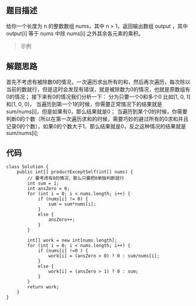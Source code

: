 ## 题目描述
给你一个长度为 n 的整数数组 nums，其中 n > 1，返回输出数组 output ，其中 output[i] 等于 nums 中除 nums[i] 之外其余各元素的乘积。

>示例

## 解题思路
首先不考虑有被除数0的情况，一次遍历求出所有的和，然后再次遍历，每次除以当前的数就行，但是这时会发现有错误，就是被除数为0的情况，也就是原数组有0的情况；
接下来有0的情况我们分析一下：
分为只要一个0和多个0
比如[1, 0, 1]和[1, 0, 0]，
当遍历到第一个1的时候，你需要正常情况下的结果就是sum/nums[i]，但是如果有0，那么结果就是0；
当遍历到某个0的时候，你需要判断0的个数（所以在第一次遍历求和的时候，需要巧妙的避过所有的0求和并且记录0的个数），如果0的个数大于1，那么结果就是0，反之这种情况的结果就是sum/nums[i];


## 代码
```
class Solution {
    public int[] productExceptSelf(int[] nums) {
        // 要考虑有0的情况，那么只要把0单独判断就行
        int sum = 1;
        int ansZero = 0;
        for (int i = 0; i < nums.length; i++) {
            if (nums[i] != 0) {
                sum = sum*nums[i];
            }
            else {
                ansZero++;
            }
        }

        int[] work = new int[nums.length];
        for (int i = 0; i < nums.length; i++) {
            if (nums[i] !=0 ) {
                work[i] = (ansZero > 0) ? 0 : sum/nums[i];
            }
            else {
                work[i] = (ansZero > 1) ? 0 : sum;
            }
        }
        return work;
    }
}

```